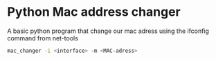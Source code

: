 # Python Mac address changer

A basic python program that change our mac adress using the ifconfig command from net-tools

```bash
mac_changer -i <interface> -m <MAC-adress>
```
